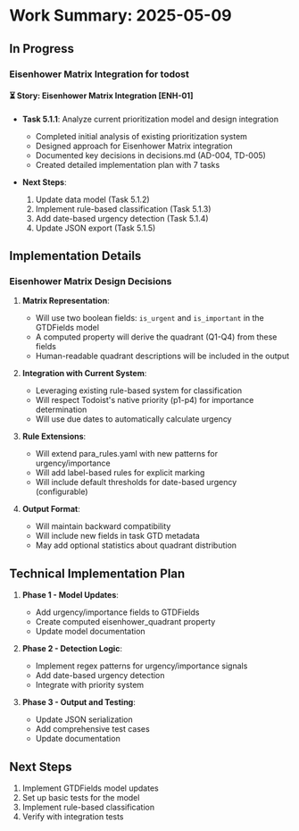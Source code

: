 # Work Summary: 2025-05-09

## In Progress

### Eisenhower Matrix Integration for todost

#### ⏳ Story: Eisenhower Matrix Integration [ENH-01]
- **Task 5.1.1**: Analyze current prioritization model and design integration
  - Completed initial analysis of existing prioritization system
  - Designed approach for Eisenhower Matrix integration
  - Documented key decisions in decisions.md (AD-004, TD-005)
  - Created detailed implementation plan with 7 tasks

- **Next Steps**:
  1. Update data model (Task 5.1.2)
  2. Implement rule-based classification (Task 5.1.3)
  3. Add date-based urgency detection (Task 5.1.4)
  4. Update JSON export (Task 5.1.5)

## Implementation Details

### Eisenhower Matrix Design Decisions

1. **Matrix Representation**:
   - Will use two boolean fields: `is_urgent` and `is_important` in the GTDFields model
   - A computed property will derive the quadrant (Q1-Q4) from these fields
   - Human-readable quadrant descriptions will be included in the output

2. **Integration with Current System**:
   - Leveraging existing rule-based system for classification
   - Will respect Todoist's native priority (p1-p4) for importance determination
   - Will use due dates to automatically calculate urgency

3. **Rule Extensions**:
   - Will extend para_rules.yaml with new patterns for urgency/importance
   - Will add label-based rules for explicit marking
   - Will include default thresholds for date-based urgency (configurable)

4. **Output Format**:
   - Will maintain backward compatibility
   - Will include new fields in task GTD metadata
   - May add optional statistics about quadrant distribution

## Technical Implementation Plan

1. **Phase 1 - Model Updates**:
   - Add urgency/importance fields to GTDFields
   - Create computed eisenhower_quadrant property
   - Update model documentation

2. **Phase 2 - Detection Logic**:
   - Implement regex patterns for urgency/importance signals
   - Add date-based urgency detection
   - Integrate with priority system

3. **Phase 3 - Output and Testing**:
   - Update JSON serialization
   - Add comprehensive test cases
   - Update documentation

## Next Steps

1. Implement GTDFields model updates
2. Set up basic tests for the model
3. Implement rule-based classification
4. Verify with integration tests